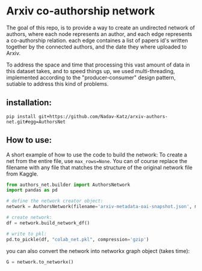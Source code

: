 # Arxiv co-authorship network
The goal of this repo, is to provide a way to create an undirected network of authors, where each
node represents an author, and each edge represents a co-authorship relation. each edge containes a list of papers id's written together by the connected authors, and the date they where uploaded to Arxiv. 

To address the space and time that processing this vast amount of data in this dataset takes, and to speed things up, we used multi-threading, implemented according to the "producer-consumer" design pattern, sutiable to address this kind of problems.
 
## installation:
```
pip install git+https://github.com/Nadav-Katz/arxiv-authors-net.git#egg=AuthorsNet
```

## How to use:
A short example of how to use the code to build the network:
To create a net from the entire file, use `max_rows=None`.
You can of course replace the filename with any file that matches the structure of the original network file from Kaggle.
```python
from authors_net.builder import AuthorsNetwork
import pandas as pd 

# define the network creator object: 
network = AuthorsNetwork(filename='arxiv-metadata-oai-snapshot.json', max_rows=None, chunk_size=1000)

# create network:
df = network.build_network_df()

# write to pkl:
pd.to_pickle(df, "colab_net.pkl", compression='gzip')
```

you can also convert the network into networkx graph object (takes time):
```python
G = network.to_networkx()
```

